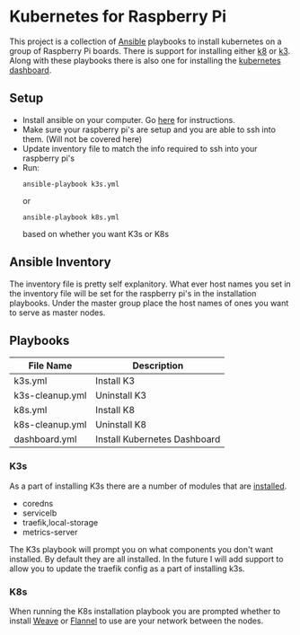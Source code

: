 # Kubernetes for Raspberry Pi
This project is a collection of [Ansible](https://www.ansible.com/) playbooks to install kubernetes on a group of Raspberry Pi boards. There is support for installing either [k8](https://kubernetes.io/) or [k3](https://k3s.io/). Along with these playbooks there is also one for installing the [kubernetes dashboard](https://kubernetes.io/docs/tasks/access-application-cluster/web-ui-dashboard/).

## Setup
- Install ansible on your computer. Go [here](https://docs.ansible.com/ansible/latest/installation_guide/intro_installation.html) for instructions.
- Make sure your raspberry pi's are setup and you are able to ssh into them. (Will not be covered here)
- Update inventory file to match the info required to ssh into your raspberry pi's
- Run: 
  ```shell
  ansible-playbook k3s.yml
  ```
  or
  ```shell
  ansible-playbook k8s.yml
  ```
  based on whether you want K3s or K8s

## Ansible Inventory
The inventory file is pretty self explanitory. What ever host names you set in the inventory file will be set for the raspberry pi's in the installation playbooks. Under the master group place the host names of ones you want to serve as master nodes.

## Playbooks

| File Name       | Description                  |
|-----------------|------------------------------|
| k3s.yml         | Install K3                   |
| k3s-cleanup.yml | Uninstall K3                 |
| k8s.yml         | Install K8                   |
| k8s-cleanup.yml | Uninstall K8                 |
| dashboard.yml   | Install Kubernetes Dashboard |

### K3s
As a part of installing K3s there are a number of modules that are [installed](https://rancher.com/docs/k3s/latest/en/installation/install-options/server-config/#kubernetes-components).
- coredns
- servicelb
- traefik,local-storage
- metrics-server

The K3s playbook will prompt you on what components you don't want installed. By default they are all installed. In the future I will add support to allow you to update the traefik config as a part of installing k3s.

### K8s
When running the K8s installation playbook you are prompted whether to install [Weave](https://www.weave.works/docs/net/latest/overview/) or [Flannel](https://github.com/coreos/flannel) to use are your network between the nodes.